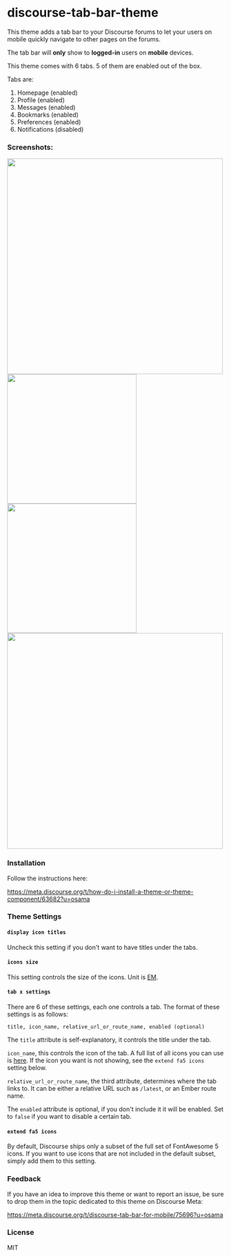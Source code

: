 # discourse-tab-bar-theme

This theme adds a tab bar to your Discourse forums to let your users on mobile quickly navigate to other pages on the forums.

The tab bar will **only** show to **logged-in** users on **mobile** devices.

This theme comes with 6 tabs. 5 of them are enabled out of the box.

Tabs are:

1. Homepage (enabled)
2. Profile (enabled)
3. Messages (enabled)
4. Bookmarks (enabled)
5. Preferences (enabled)
6. Notifications (disabled)

### Screenshots:

<img src="demo-bright-1.png" height="500">

<img src="demo-bright-2.png" height="300">

<img src="demo-dark-1.png" height="300">

<img src="demo-dark-2.png" height="500">

### Installation

Follow the instructions here:

https://meta.discourse.org/t/how-do-i-install-a-theme-or-theme-component/63682?u=osama

### Theme Settings

#### `display icon titles`

Uncheck this setting if you don't want to have titles under the tabs.

#### `icons size`

This setting controls the size of the icons. Unit is [EM](https://developer.mozilla.org/en-US/docs/Learn/CSS/Introduction_to_CSS/Values_and_units).

#### `tab x settings`

There are 6 of these settings, each one controls a tab. The format of these settings is as follows:

`title, icon_name, relative_url_or_route_name, enabled (optional)`

The `title` attribute is self-explanatory, it controls the title under the tab.

`icon_name`, this controls the icon of the tab. A full list of all icons you can use is [here](https://fontawesome.com/icons?d=gallery&m=free).
If the icon you want is not showing, see the `extend fa5 icons` setting below.

`relative_url_or_route_name`, the third attribute, determines where the tab links to. It can be either a relative URL such as `/latest`, or an Ember route name.

The `enabled` attribute is optional, if you don't include it it will be enabled. Set to `false` if you want to disable a certain tab.

#### `extend fa5 icons`

By default, Discourse ships only a subset of the full set of FontAwesome 5 icons. If you want to use icons that are not included in the default subset, simply add them to this setting.

### Feedback

If you have an idea to improve this theme or want to report an issue, be sure to drop them in the topic dedicated to this theme on Discourse Meta:

https://meta.discourse.org/t/discourse-tab-bar-for-mobile/75696?u=osama

### License

MIT
